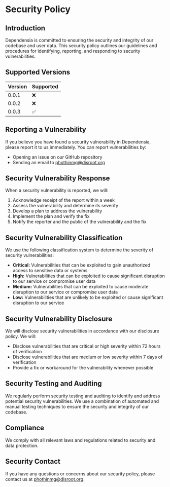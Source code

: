 # Security Policy

## Introduction

Dependensia is committed to ensuring the security and integrity of our codebase and user data. This security policy outlines our guidelines and procedures for identifying, reporting, and responding to security vulnerabilities.

## Supported Versions

| Version | Supported          |
| ------- | ------------------ |
| 0.0.1   | :x:                |
| 0.0.2   | :x:                |
| 0.0.3   | :white_check_mark: |

## Reporting a Vulnerability

If you believe you have found a security vulnerability in Dependensia, please report it to us immediately. You can report vulnerabilities by:

- Opening an issue on our GitHub repository
- Sending an email to <phothinmg@disroot.org>

## Security Vulnerability Response

When a security vulnerability is reported, we will:

1. Acknowledge receipt of the report within a week
2. Assess the vulnerability and determine its severity
3. Develop a plan to address the vulnerability
4. Implement the plan and verify the fix
5. Notify the reporter and the public of the vulnerability and the fix

## Security Vulnerability Classification

We use the following classification system to determine the severity of security vulnerabilities:

- **Critical:** Vulnerabilities that can be exploited to gain unauthorized access to sensitive data or systems
- **High:** Vulnerabilities that can be exploited to cause significant disruption to our service or compromise user data
- **Medium:** Vulnerabilities that can be exploited to cause moderate disruption to our service or compromise user data
- **Low:** Vulnerabilities that are unlikely to be exploited or cause significant disruption to our service

## Security Vulnerability Disclosure

We will disclose security vulnerabilities in accordance with our disclosure policy. We will:

- Disclose vulnerabilities that are critical or high severity within 72 hours of verification
- Disclose vulnerabilities that are medium or low severity within 7 days of verification
- Provide a fix or workaround for the vulnerability whenever possible

## Security Testing and Auditing

We regularly perform security testing and auditing to identify and address potential security vulnerabilities. We use a combination of automated and manual testing techniques to ensure the security and integrity of our codebase.

## Compliance

We comply with all relevant laws and regulations related to security and data protection.

<!-- TODO : List relevant laws and regulations -->

## Security Contact

If you have any questions or concerns about our security policy, please contact us at <phothinmg@disroot.org>.
